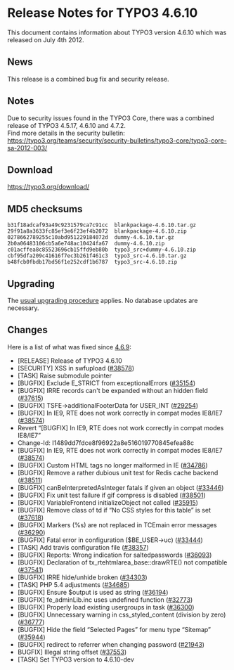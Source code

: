 Release Notes for TYPO3 4.6.10
==============================

This document contains information about TYPO3 version 4.6.10 which was
released on July 4th 2012.

News
----

This release is a combined bug fix and security release.

Notes
-----

Due to security issues found in the TYPO3 Core, there was a combined
release of TYPO3 4.5.17, 4.6.10 and 4.7.2.\
Find more details in the security bulletin:
<https://typo3.org/teams/security/security-bulletins/typo3-core/typo3-core-sa-2012-003/>

Download
--------

<https://typo3.org/download/>

MD5 checksums
-------------

    b31f18adcaf93a49c9231579ca7c91cc  blankpackage-4.6.10.tar.gz
    29f91a8a3633fc85ef3e6f23ef4b2072  blankpackage-4.6.10.zip
    0278662789255c10abd951229184072d  dummy-4.6.10.tar.gz
    2b0a06483106cb5a6e748ac10424fa67  dummy-4.6.10.zip
    c01acffea8c85523696cb15ffd9eb80b  typo3_src+dummy-4.6.10.zip
    cbf95dfa209c41616f7ec3b261f461c3  typo3_src-4.6.10.tar.gz
    b48fcb0fbdb17bd56f1e252cdf1b6787  typo3_src-4.6.10.zip

Upgrading
---------

The [usual upgrading
procedure](https://docs.typo3.org/typo3cms/InstallationGuide/) applies.
No database updates are necessary.

Changes
-------

Here is a list of what was fixed since [4.6.9](TYPO3_4.6.9 "wikilink"):

-   \[RELEASE\] Release of TYPO3 4.6.10
-   \[SECURITY\] XSS in swfupload
    ([\#38578](https://forge.typo3.org/issues/38578))
-   \[TASK\] Raise submodule pointer
-   \[BUGFIX\] Exclude E\_STRICT from exceptionalErrors
    ([\#35154](https://forge.typo3.org/issues/35154))
-   \[BUGFIX\] IRRE records can't be expanded without an hidden field
    ([\#37615](https://forge.typo3.org/issues/37615))
-   \[BUGFIX\] TSFE-&gt;additionalFooterData for USER\_INT
    ([\#29254](https://forge.typo3.org/issues/29254))
-   \[BUGFIX\] In IE9, RTE does not work correctly in compat modes
    IE8/IE7 ([\#38574](https://forge.typo3.org/issues/38574))
-   Revert “\[BUGFIX\] In IE9, RTE does not work correctly in compat
    modes IE8/IE7”
-   Change-Id: I1489dd7fdce8f96922a8e516019770845efea88c
-   \[BUGFIX\] In IE9, RTE does not work correctly in compat modes
    IE8/IE7 ([\#38574](https://forge.typo3.org/issues/38574))
-   \[BUGFIX\] Custom HTML tags no longer malformed in IE
    ([\#34786](https://forge.typo3.org/issues/34786))
-   \[BUGFIX\] Remove a rather dubious unit test for Redis cache backend
    ([\#38511](https://forge.typo3.org/issues/38511))
-   \[BUGFIX\] canBeInterpretedAsInteger fatals if given an object
    ([\#33446](https://forge.typo3.org/issues/33446))
-   \[BUGFIX\] Fix unit test failure if gif compress is disabled
    ([\#38501](https://forge.typo3.org/issues/38501))
-   \[BUGFIX\] VariableFrontend initializeObject not called
    ([\#35915](https://forge.typo3.org/issues/35915))
-   \[BUGFIX\] Remove class of td if “No CSS styles for this table” is
    set ([\#37618](https://forge.typo3.org/issues/37618))
-   \[BUGFIX\] Markers (%s) are not replaced in TCEmain error messages
    ([\#36290](https://forge.typo3.org/issues/36290))
-   \[BUGFIX\] Fatal error in configuration (\$BE\_USER-&gt;uc)
    ([\#33444](https://forge.typo3.org/issues/33444))
-   \[TASK\] Add travis configuration file
    ([\#38357](https://forge.typo3.org/issues/38357))
-   \[BUGFIX\] Reports: Wrong indication for saltedpasswords
    ([\#36093](https://forge.typo3.org/issues/36093))
-   \[BUGFIX\] Declaration of tx\_rtehtmlarea\_base::drawRTE() not
    compatible ([\#37541](https://forge.typo3.org/issues/37541))
-   \[BUGFIX\] IRRE hide/unhide broken
    ([\#34303](https://forge.typo3.org/issues/34303))
-   \[TASK\] PHP 5.4 adjustments
    ([\#34685](https://forge.typo3.org/issues/34685))
-   \[BUGFIX\] Ensure \$output is used as string
    ([\#36194](https://forge.typo3.org/issues/36194))
-   \[BUGFIX\] fe\_adminLib.inc uses undefined function
    ([\#32773](https://forge.typo3.org/issues/32773))
-   \[BUGFIX\] Properly load existing usergroups in task
    ([\#36300](https://forge.typo3.org/issues/36300))
-   \[BUGFIX\] Unnecessary warning in css\_styled\_content (division by
    zero) ([\#36777](https://forge.typo3.org/issues/36777))
-   \[BUGFIX\] Hide the field “Selected Pages” for menu type “Sitemap”
    ([\#35944](https://forge.typo3.org/issues/35944))
-   \[BUGFIX\] redirect to referrer when changing password
    ([\#21943](https://forge.typo3.org/issues/21943))
-   BUGFIX\] Illegal string offset
    ([\#37553](https://forge.typo3.org/issues/37553))
-   \[TASK\] Set TYPO3 version to 4.6.10-dev


